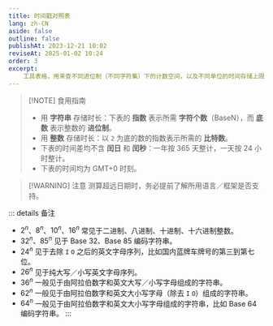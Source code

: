 ```yaml
---
title: 时间戳对照表
lang: zh-CN
aside: false
outline: false
publishAt: 2023-12-21 10:02
reviseAt: 2025-01-02 10:24
order: 3
excerpt: 
    工具表格，用来查不同进位制（不同字符集）下的计数空间，以及不同单位的时间存储上限。
---
```


> [!NOTE] 食用指南
> - 用 **字符串** 存储时长：下表的 **指数** 表示所需 **字符个数**（BaseN），而 **底数** 表示整数的 **进位制**。
> - 用 **整数** 存储时长：以 `2` 为底的数的指数表示所需的 **比特数**。
> - 下表的时间差均不含 **闰日** 和 **闰秒**：一年按 365 天整计，一天按 24 小时整计。
> - 下表的时间均为 GMT+0 时刻。

> [!WARNING] 注意
> 测算超远日期时，务必提前了解所用语言／框架是否支持。

::: details 备注
- $2^n$、$8^n$、$10^n$、$16^n$ 常见于二进制、八进制、十进制、十六进制整数。
- $32^n$、$85^n$ 见于 Base 32、Base 85 编码字符串。
- $24^n$ 见于去除 `I` `O` 之后的英文字母序列，比如国内蓝牌车牌号的第三到第七位。
- $26^n$ 见于纯大写／小写英文字母序列。
- $36^n$ 一般见于由阿拉伯数字和英文大写／小写字母组成的字符串。
- $62^n$ 一般见于由阿拉伯数字和英文大小写字母（除去 `I` `O`）组成的字符串。
- $64^n$ 一般见于由阿拉伯数字和英文大小写字母组成的字符串，比如 Base 64 编码字符串。
:::

<TimestampTables />

<script setup lang="ts">
import TimestampTables from './TimestampTables.vue'
</script>
